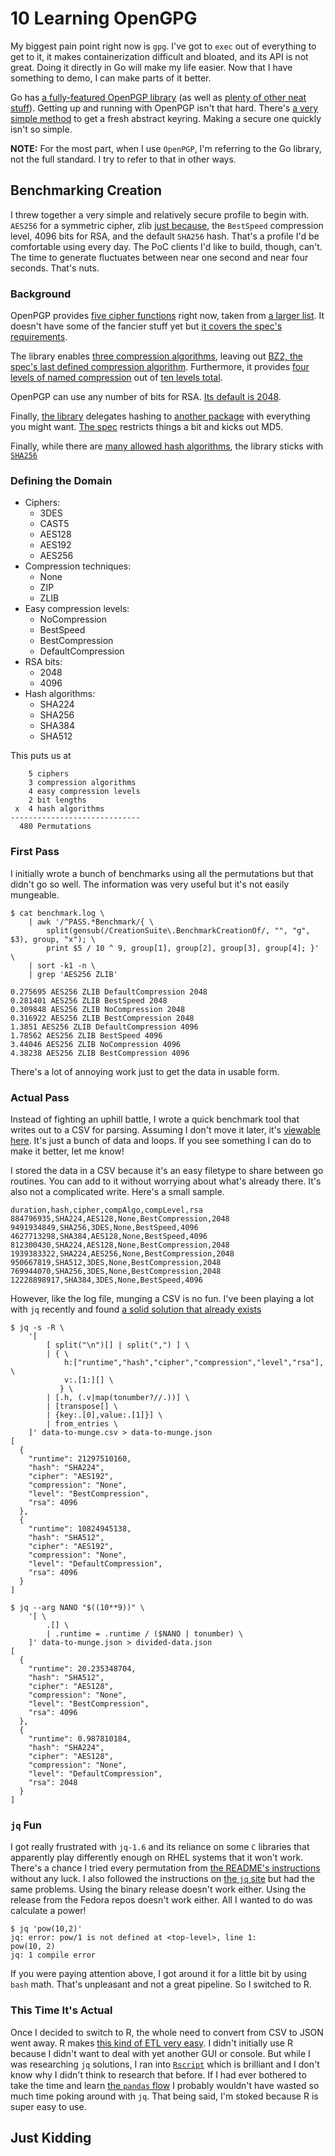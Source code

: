 # 10 Learning OpenGPG

My biggest pain point right now is `gpg`. I've got to `exec` out of everything to get to it, it makes containerization difficult and bloated, and its API is not great. Doing it directly in Go will make my life easier. Now that I have something to demo, I can make parts of it better.

Go has [a fully-featured OpenPGP library](https://godoc.org/golang.org/x/crypto/openpgp) (as well as [plenty of other neat stuff](https://godoc.org/golang.org/x/crypto)). Getting up and running with OpenPGP isn't that hard. There's [a very simple method](https://godoc.org/golang.org/x/crypto/openpgp#NewEntity) to get a fresh abstract keyring. Making a secure one quickly isn't so simple.

**NOTE:** For the most part, when I use `OpenPGP`, I'm referring to the Go library, not the full standard. I try to refer to that in other ways.

## Benchmarking Creation

I threw together a very simple and relatively secure profile to begin with. `AES256` for a symmetric cipher, zlib [just because](https://stackoverflow.com/a/20765054/2877698), the `BestSpeed` compression level, 4096 bits for RSA, and the default `SHA256` hash. That's a profile I'd be comfortable using every day. The PoC clients I'd like to build, though, can't. The time to generate fluctuates between near one second and near four seconds. That's nuts.  

### Background

OpenPGP provides [five cipher functions](https://godoc.org/golang.org/x/crypto/openpgp/packet#CipherFunction) right now, taken from [a larger list](https://www.iana.org/assignments/pgp-parameters/pgp-parameters.xhtml#pgp-parameters-13). It doesn't have some of the fancier stuff yet but [it covers the spec's requirements](https://tools.ietf.org/html/rfc4880#section-9.2).

The library enables [three compression algorithms](https://godoc.org/golang.org/x/crypto/openpgp/packet#CompressionAlgo), leaving out [BZ2, the spec's last defined compression algorithm](https://tools.ietf.org/html/rfc4880#section-9.3). Furthermore, it provides [four levels of named compression](https://github.com/golang/crypto/blob/master/openpgp/packet/compressed.go#L22) out of [ten levels total](https://github.com/golang/crypto/blob/master/openpgp/packet/compressed.go#L32).

OpenPGP can use any number of bits for RSA. [Its default is 2048](https://godoc.org/golang.org/x/crypto/openpgp/packet#Config).

Finally, [the library](https://godoc.org/golang.org/x/crypto/openpgp/packet#Config) delegates hashing to [another package](https://godoc.org/crypto#Hash) with everything you might want. [The spec](https://tools.ietf.org/html/rfc4880#section-9.4) restricts things a bit and kicks out MD5.

Finally, while there are [many allowed hash algorithms](https://tools.ietf.org/html/rfc4880#section-9.4), the library sticks with [`SHA256`](https://godoc.org/golang.org/x/crypto/openpgp/packet#Config)

### Defining the Domain

* Ciphers:
    * 3DES
    * CAST5
    * AES128
    * AES192
    * AES256
* Compression techniques:
    * None
    * ZIP
    * ZLIB
* Easy compression levels:
    * NoCompression
    * BestSpeed
    * BestCompression
    * DefaultCompression
* RSA bits:
    * 2048
    * 4096
* Hash algorithms:
    * SHA224
    * SHA256
    * SHA384
    * SHA512

This puts us at
```text
    5 ciphers
    3 compression algorithms
    4 easy compression levels
    2 bit lengths
 x  4 hash algorithms
-----------------------------
  480 Permutations 
```

### First Pass

I initially wrote a bunch of benchmarks using all the permutations but that didn't go so well. The information was very useful but it's not easily mungeable.

```shell-session
$ cat benchmark.log \
    | awk '/^PASS.*Benchmark/{ \
        split(gensub(/CreationSuite\.BenchmarkCreationOf/, "", "g", $3), group, "x"); \
        print $5 / 10 ^ 9, group[1], group[2], group[3], group[4]; }' \
    | sort -k1 -n \
    | grep 'AES256 ZLIB'
    
0.275695 AES256 ZLIB DefaultCompression 2048
0.281401 AES256 ZLIB BestSpeed 2048
0.309848 AES256 ZLIB NoCompression 2048
0.316922 AES256 ZLIB BestCompression 2048
1.3851 AES256 ZLIB DefaultCompression 4096
1.78562 AES256 ZLIB BestSpeed 4096
3.44046 AES256 ZLIB NoCompression 4096
4.38238 AES256 ZLIB BestCompression 4096
```
There's a lot of annoying work just to get the data in usable form.

### Actual Pass

Instead of fighting an uphill battle, I wrote a quick benchmark tool that writes out to a CSV for parsing. Assuming I don't move it later, it's [viewable here](/keys-from-scratch/benchmark-keygen). It's just a bunch of data and loops. If you see something I can do to make it better, let me know!

I stored the data in a CSV because it's an easy filetype to share between go routines. You can add to it without worrying about what's already there. It's also not a complicated write. Here's a small sample.
```csv
duration,hash,cipher,compAlgo,compLevel,rsa
884796935,SHA224,AES128,None,BestCompression,2048
9491934849,SHA256,3DES,None,BestSpeed,4096
4627713298,SHA384,AES128,None,BestSpeed,4096
812300430,SHA224,AES128,None,BestCompression,2048
1939383322,SHA224,AES256,None,BestCompression,2048
950667819,SHA512,3DES,None,BestCompression,2048
769944070,SHA256,3DES,None,BestCompression,2048
12228898917,SHA384,3DES,None,BestSpeed,4096
```

However, like the log file, munging a CSV is no fun. I've been playing a lot with `jq` recently and found [a solid solution that already exists](https://stackoverflow.com/a/45888945/2877698)

```shell-session
$ jq -s -R \
    '[
        [ split("\n")[] | split(",") ] \
        | { \
            h:["runtime","hash","cipher","compression","level","rsa"], \
            v:.[1:][] \
           } \
        | [.h, (.v|map(tonumber?//.))] \
        | [transpose[] \
        | {key:.[0],value:.[1]}] \
        | from_entries \
    ]' data-to-munge.csv > data-to-munge.json
[
  {
    "runtime": 21297510160,
    "hash": "SHA224",
    "cipher": "AES192",
    "compression": "None",
    "level": "BestCompression",
    "rsa": 4096
  },
  {
    "runtime": 10824945138,
    "hash": "SHA512",
    "cipher": "AES192",
    "compression": "None",
    "level": "DefaultCompression",
    "rsa": 4096
  }
]

$ jq --arg NANO "$((10**9))" \
    '[ \
        .[] \
        | .runtime = .runtime / ($NANO | tonumber) \
    ]' data-to-munge.json > divided-data.json
[
  {
    "runtime": 20.235348704,
    "hash": "SHA512",
    "cipher": "AES128",
    "compression": "None",
    "level": "BestCompression",
    "rsa": 4096
  },
  {
    "runtime": 0.987810184,
    "hash": "SHA224",
    "cipher": "AES128",
    "compression": "None",
    "level": "DefaultCompression",
    "rsa": 2048
  }
]
```

### `jq` Fun

I got really frustrated with `jq-1.6` and its reliance on some `C` libraries that apparently play differently enough on RHEL systems that it won't work. There's a chance I tried every permutation from [the README's instructions](https://github.com/stedolan/jq/blob/master/README.md) without any luck. I also followed the instructions on [the `jq` site](https://stedolan.github.io/jq/download/#from_source_on_linux_os_x_cygwin_and_other_posixlike_operating_systems) but had the same problems. Using the binary release doesn't work either. Using the release from the Fedora repos doesn't work either. All I wanted to do was calculate a power!

```shell-session
$ jq 'pow(10,2)'
jq: error: pow/1 is not defined at <top-level>, line 1:
pow(10, 2)
jq: 1 compile error
```

If you were paying attention above, I got around it for a little bit by using `bash` math. That's unpleasant and not a great pipeline. So I switched to R.

### This Time It's Actual

Once I decided to switch to R, the whole need to convert from CSV to JSON went away. R makes [this kind of ETL very easy](https://idc9.github.io/stor390/notes/dplyr/dplyr.html). I didn't initially use R because I didn't want to deal with yet another GUI or console. But while I was researching `jq` solutions, I ran into [`Rscript`](https://support.rstudio.com/hc/en-us/articles/218012917-How-to-run-R-scripts-from-the-command-line) which is brilliant and I don't know why I didn't think to research that before. If I had ever bothered to take the time and learn [the `pandas` flow](https://pandas.pydata.org/pandas-docs/stable/getting_started/comparison/comparison_with_r.html) I probably wouldn't have wasted so much time poking around with `jq`. That being said, I'm stoked because R is super easy to use.


## Just Kidding
